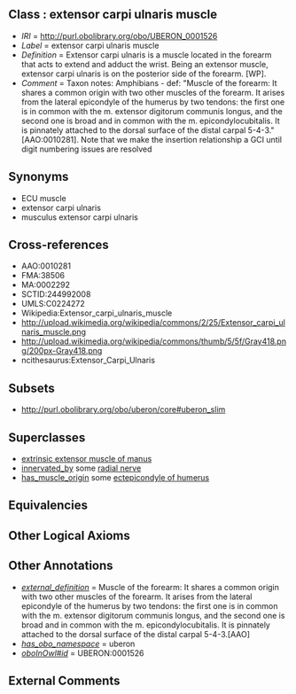 
## Class : extensor carpi ulnaris muscle

 * *IRI* = http://purl.obolibrary.org/obo/UBERON_0001526
 * *Label* = extensor carpi ulnaris muscle
 * *Definition* = Extensor carpi ulnaris is a muscle located in the forearm that acts to extend and adduct the wrist. Being an extensor muscle, extensor carpi ulnaris is on the posterior side of the forearm. [WP].
 * *Comment* = Taxon notes: Amphibians - def: "Muscle of the forearm: It shares a common origin with two other muscles of the forearm. It arises from the lateral epicondyle of the humerus by two tendons: the first one is in common with the m. extensor digitorum communis longus, and the second one is broad and in common with the m. epicondylocubitalis. It is pinnately attached to the dorsal surface of the distal carpal 5-4-3." [AAO:0010281]. Note that we make the insertion relationship a GCI until digit numbering issues are resolved

## Synonyms

 * ECU muscle
 * extensor carpi ulnaris
 * musculus extensor carpi ulnaris

## Cross-references

 * AAO:0010281
 * FMA:38506
 * MA:0002292
 * SCTID:244992008
 * UMLS:C0224272
 * Wikipedia:Extensor_carpi_ulnaris_muscle
 * http://upload.wikimedia.org/wikipedia/commons/2/25/Extensor_carpi_ulnaris_muscle.png
 * http://upload.wikimedia.org/wikipedia/commons/thumb/5/5f/Gray418.png/200px-Gray418.png
 * ncithesaurus:Extensor_Carpi_Ulnaris

## Subsets

 * http://purl.obolibrary.org/obo/uberon/core#uberon_slim

## Superclasses

 * [extrinsic extensor muscle of manus](../../UBERON/24/UBERON_0011024.md)
 * [innervated_by](../../RO/05/RO_0002005.md) some [radial nerve](../../UBERON/92/UBERON_0001492.md)
 * [has_muscle_origin](../../RO/72/RO_0002372.md) some [ectepicondyle of humerus](../../UBERON/07/UBERON_0006807.md)

## Equivalencies


## Other Logical Axioms


## Other Annotations

 * *[external_definition](../../UBPROP/01/UBPROP_0000001.md)* = Muscle of the forearm: It shares a common origin with two other muscles of the forearm. It arises from the lateral epicondyle of the humerus by two tendons: the first one is in common with the m. extensor digitorum communis longus, and the second one is broad and in common with the m. epicondylocubitalis. It is pinnately attached to the dorsal surface of the distal carpal 5-4-3.[AAO]
 * *[has_obo_namespace](../../ce/oboInOwl#hasOBONamespace.md)* = uberon
 * *[oboInOwl#id](../../id/oboInOwl#id.md)* = UBERON:0001526

## External Comments

